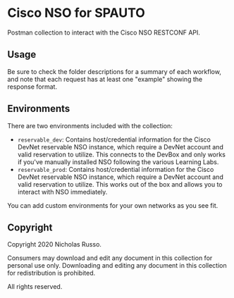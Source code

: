 # Cisco NSO for SPAUTO
Postman collection to interact with the Cisco NSO RESTCONF API.

## Usage
Be sure to check the folder descriptions for a summary of each workflow,
and note that each request has at least one "example" showing the response
format.

## Environments
There are two environments included with the collection:
  * `reservable_dev`: Contains host/credential information for the Cisco DevNet
    reservable NSO instance, which require a DevNet account and
    valid reservation to utilize. This connects to the DevBox and only works
    if you've manually installed NSO following the various Learning Labs.
  * `reservable_prod`: Contains host/credential information for the Cisco DevNet
    reservable NSO instance, which require a DevNet account and
    valid reservation to utilize. This works out of the box and allows you
    to interact with NSO immediately.

You can add custom environments for your own networks as you see fit.

## Copyright
Copyright 2020 Nicholas Russo.

Consumers may download and edit any document in this collection for personal
use only. Downloading and editing any document in this collection for
redistribution is prohibited.

All rights reserved.
